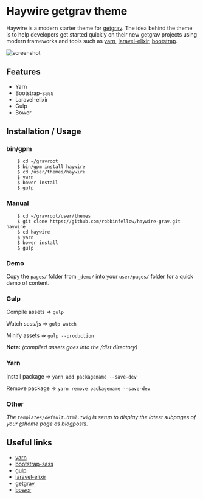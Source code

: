 # Haywire getgrav theme

Haywire is a modern starter theme for [getgrav](https://getgrav.org/). The idea behind the theme is to help developers get started quickly on their new getgrav projects using modern frameworks and tools such as [yarn](https://yarnpkg.com/), [laravel-elixir](https://laravel.com/docs/5.3/elixir), [bootstrap](https://github.com/twbs/bootstrap-sass).

![screenshot](https://github.com/robbinfellow/haywire-grav/blob/master/screenshot.jpg?raw=true)

## Features

* Yarn
* Bootstrap-sass
* Laravel-elixir
* Gulp
* Bower

## Installation / Usage

### bin/gpm
        
        $ cd ~/gravroot
        $ bin/gpm install haywire
        $ cd /user/themes/haywire
        $ yarn
        $ bower install
        $ gulp


### Manual
        
        $ cd ~/gravroot/user/themes
        $ git clone https://github.com/robbinfellow/haywire-grav.git haywire
        $ cd haywire
        $ yarn
        $ bower install
        $ gulp


### Demo

Copy the `pages/` folder from `_demo/` into your `user/pages/` folder for a quick demo of content.

### Gulp

Compile assets => `gulp`

Watch scss/js => `gulp watch`

Minify assets => `gulp --production`

**Note:** _(compiled assets goes into the /dist directory)_

### Yarn

Install package => `yarn add packagename --save-dev`

Remove package => `yarn remove packagename --save-dev`

### Other

_The `templates/default.html.twig` is setup to display the latest subpages of your @home page as blogposts._

## Useful links

* [yarn](https://yarnpkg.com/en/docs/)
* [bootstrap-sass](https://github.com/twbs/bootstrap-sass)
* [gulp](http://gulpjs.com/)
* [laravel-elixir](https://laravel.com/docs/5.3/elixir)
* [getgrav](https://learn.getgrav.org/)
* [bower](https://bower.io/)
